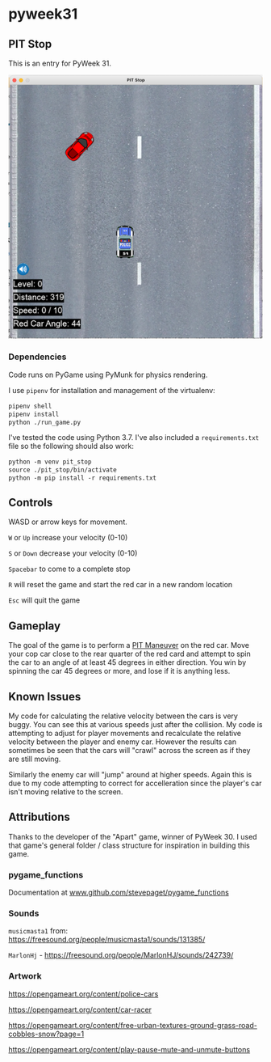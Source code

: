 # pyweek31

## PIT Stop

This is an entry for PyWeek 31.

![PIT Stop Screen Shot](/screen_shot.png?raw=true "PIT Stop Screen")


### Dependencies

Code runs on PyGame using PyMunk for physics rendering.

I use `pipenv` for installation and management of the virtualenv:

```
pipenv shell
pipenv install
python ./run_game.py
```

I've tested the code using Python 3.7. I've also included a `requirements.txt` file so the following should also work:

```
python -m venv pit_stop
source ./pit_stop/bin/activate
python -m pip install -r requirements.txt
```

## Controls

WASD or arrow keys for movement.

`W` or `Up` increase your velocity (0-10)

`S` or `Down` decrease your velocity (0-10)

`Spacebar` to come to a complete stop

`R` will reset the game and start the red car in a new random location

`Esc` will quit the game

## Gameplay

The goal of the game is to perform a [PIT Maneuver](https://en.wikipedia.org/wiki/PIT_maneuver) on the red car. Move your cop car close to the rear quarter
of the red card and attempt to spin the car to an angle of at least 45 degrees in either direction. You win by spinning the car 45 degrees or more, and lose if it is anything less.

## Known Issues

My code for calculating the relative velocity between the cars is very buggy. You can see this at various speeds just after the collision. My code is attempting to adjust for player movements and recalculate the relative velocity between the player and enemy car. However the results can sometimes be seen that the cars will "crawl" across the screen as if they are still moving.

Similarly the enemy car will "jump" around at higher speeds. Again this is due to my code attempting to correct for accelleration since the player's car isn't moving relative to the screen.

## Attributions

Thanks to the developer of the "Apart" game, winner of PyWeek 30. I used that game's general folder / class structure for inspiration in building this game.

### pygame_functions

Documentation at www.github.com/stevepaget/pygame_functions

### Sounds

`musicmasta1` from: https://freesound.org/people/musicmasta1/sounds/131385/

`MarlonHj` - https://freesound.org/people/MarlonHJ/sounds/242739/

### Artwork

https://opengameart.org/content/police-cars

https://opengameart.org/content/car-racer

https://opengameart.org/content/free-urban-textures-ground-grass-road-cobbles-snow?page=1

https://opengameart.org/content/play-pause-mute-and-unmute-buttons
